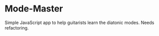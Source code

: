 # Mode-Master
Simple JavaScript app to help guitarists learn the diatonic modes. Needs refactoring.
